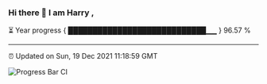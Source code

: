 ### Hi there 👋 I am Harry , 

⏳ Year progress { ████████████████████████████▁▁ } 96.57 %

---

⏰ Updated on Sun, 19 Dec 2021 11:18:59 GMT

![Progress Bar CI](https://github.com/duykhang68/duykhang68/workflows/Progress%20Bar%20CI/badge.svg)
